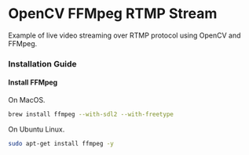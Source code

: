 # OpenCV FFMpeg RTMP Stream

Example of live video streaming over RTMP protocol using OpenCV and FFMpeg.

### Installation Guide

#### Install FFMpeg

On MacOS.

```sh
brew install ffmpeg --with-sdl2 --with-freetype
```

On Ubuntu Linux.

```sh
sudo apt-get install ffmpeg -y
```


